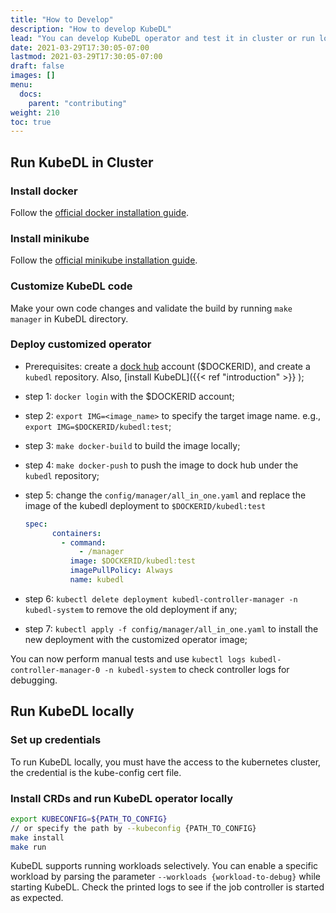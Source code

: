 ```yaml
---
title: "How to Develop"
description: "How to develop KubeDL"
lead: "You can develop KubeDL operator and test it in cluster or run locally."
date: 2021-03-29T17:30:05-07:00
lastmod: 2021-03-29T17:30:05-07:00
draft: false
images: []
menu:
  docs:
    parent: "contributing"
weight: 210
toc: true
---
```



## Run KubeDL in Cluster

### Install docker

  Follow the [official docker installation guide](https://docs.docker.com/install/).

### Install minikube

  Follow the [official minikube installation guide](https://kubernetes.io/docs/tasks/tools/install-minikube/).

### Customize KubeDL code

  Make your own code changes and validate the build by running `make manager` in KubeDL directory.

### Deploy customized operator

* Prerequisites: create a [dock hub](https://hub.docker.com/) account ($DOCKERID), and create a `kubedl` repository. Also,
[install KubeDL]({{< ref "introduction" >}} );
* step 1: `docker login` with the $DOCKERID account;
* step 2: `export IMG=<image_name>` to specify the target image name. e.g., `export IMG=$DOCKERID/kubedl:test`;
* step 3: `make docker-build` to build the image locally;
* step 4: `make docker-push` to push the image to dock hub under the `kubedl` repository;
* step 5: change the `config/manager/all_in_one.yaml` and replace the image of the kubedl deployment to `$DOCKERID/kubedl:test`

    ```yaml
    spec:
          containers:
            - command:
                - /manager
              image: $DOCKERID/kubedl:test
              imagePullPolicy: Always
              name: kubedl
    ```

* step 6: `kubectl delete deployment kubedl-controller-manager -n kubedl-system` to remove the old deployment if any;
* step 7: `kubectl apply -f config/manager/all_in_one.yaml` to install the new deployment with the customized operator image;

You can now perform manual tests and use `kubectl logs kubedl-controller-manager-0 -n kubedl-system` to check controller logs for debugging.

## Run KubeDL locally

### Set up credentials

To run KubeDL locally, you must have the access to the kubernetes cluster, the credential is the
kube-config cert file.

### Install CRDs and run KubeDL operator locally

```bash
export KUBECONFIG=${PATH_TO_CONFIG}
// or specify the path by --kubeconfig {PATH_TO_CONFIG}
make install
make run
```

KubeDL supports running workloads selectively. You can enable a specific workload by parsing the
parameter `--workloads {workload-to-debug}` while starting KubeDL. Check the printed logs to see
if the job controller is started as expected.
